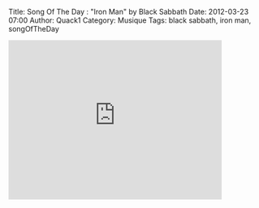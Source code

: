 Title: Song Of The Day : "Iron Man" by Black Sabbath
Date: 2012-03-23 07:00
Author: Quack1
Category: Musique
Tags: black sabbath, iron man, songOfTheDay

<iframe width="420" height="315" src="http://www.youtube.com/embed/YzXzcyZmL_c" frameborder="0" allowfullscreen></iframe>
